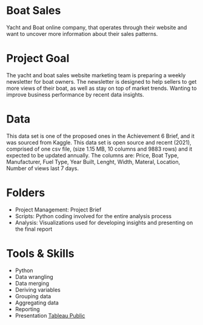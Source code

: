 # Boat Sales
Yacht and Boat online company, that operates 
through their website and want to uncover more information about their sales patterns.

# Project Goal
The  yacht and boat sales website  marketing team is
preparing a weekly newsletter for boat owners. The newsletter is designed to help sellers to get more views of their boat, as well as stay on top of market trends. 
Wanting to improve business performance by recent data insights.


# Data
This data set is one of the proposed ones in the Achievement 6 Brief, and it was sourced from Kaggle. This data set is open source and recent (2021), comprised of one csv file, (size 1.15 MB, 10 columns and 9883 rows)  and  it expected to be updated annually.
The columns are: Price, Boat Type, Manufacturer, Fuel Type, Year Built, Lenght, Width, Materal, Location, Number of views last 7 days.
  
# Folders
- Project Management: Project Brief
- Scripts: Python coding involved for the entire analysis process
- Analysis: Visualizations used for developing insights and presenting on the final report
  
# Tools & Skills  
- Python
- Data wrangling
- Data merging
- Deriving variables
- Grouping data
- Aggregating data
- Reporting
- Presentation  <a href=https://public.tableau.com/app/profile/mafalda.antunes/viz/BoatSales_17039822471950/Story1> Tableau Public</a>



